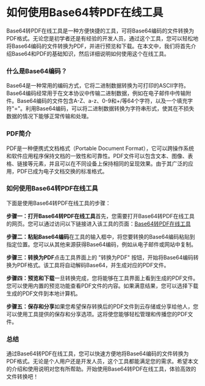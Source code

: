如何使用Base64转PDF在线工具
==================

Base64转PDF在线工具是一种方便快捷的工具，可将Base64编码的文件转换为PDF格式。无论您是初学者还是有经验的开发人员，通过这个工具，您可以轻松地将Base64编码的文件转换为PDF，并进行预览和下载。在本文中，我们将首先介绍Base64和PDF的基础知识，然后详细说明如何使用这个在线工具。

### 什么是Base64编码？

Base64是一种常用的编码方式，它将二进制数据转换为可打印的ASCII字符。Base64编码经常用于在文本协议中传输二进制数据，例如在电子邮件中传输附件。Base64编码的文件包含A-Z、a-z、0-9和+/等64个字符，以及一个填充字符"="。利用Base64编码，可以将二进制数据转换为字符串形式，使其在不损失数据的情况下能够正常传输和处理。

### PDF简介

PDF是一种便携式文档格式（Portable Document Format），它可以跨操作系统和软件应用程序保持文档的一致性和可靠性。PDF文件可以包含文本、图像、表格、链接等元素，并且可以在不同设备上保持相同的呈现效果。由于其广泛的应用，PDF已成为电子文档交换的标准格式。

### 如何使用Base64转PDF在线工具

下面是使用Base64转PDF在线工具的步骤：

**步骤一：打开Base64转PDF在线工具**首先，您需要打开Base64转PDF在线工具的网页。您可以通过访问以下链接进入该工具的页面：[Base64转PDF在线工具](https://base64decodeonline.com/zh-cn/base64-decoders/base64-to-pdf)

**步骤二：粘贴Base64编码**在工具的输入框中，将您要转换的Base64编码粘贴到指定位置。您可以从其他来源获得Base64编码，例如从电子邮件或网站中复制。

**步骤三：转换为PDF**点击工具界面上的 "转换为PDF" 按钮，开始将Base64编码转换为PDF格式。该工具将自动解码Base64，并生成对应的PDF文件。

**步骤四：预览和下载**一旦转换完成，您将能够在工具界面上看到生成的PDF文件。您可以使用内置的预览功能查看PDF文件的内容。如果满意结果，您可以选择下载生成的PDF文件到本地计算机。

**步骤五：保存和分享**如果您希望保存转换后的PDF文件到云存储或分享给他人，您可以使用工具提供的保存和分享选项。这将使您能够轻松管理和传播您的PDF文件。

### 总结

通过Base64转PDF在线工具，您可以快速方便地将Base64编码的文件转换为PDF格式。无论是个人用户还是开发人员，这个工具都能满足您的需求。希望本文的介绍和使用说明对您有所帮助。开始使用Base64转PDF在线工具，体验高效的文件转换吧！